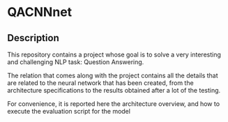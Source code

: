 # QACNNnet

## Description
This repository contains a project whose goal is to solve a very interesting and challenging NLP task: Question Answering.

The relation that comes along with the project contains all the details that are related to the neural network that has been created, from the architecture specifications to the results obtained after a lot of the testing.

For convenience, it is reported here the architecture overview, and how to execute the evaluation script for the model
